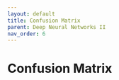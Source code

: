 ```yaml
---
layout: default
title: Confusion Matrix
parent: Deep Neural Networks II
nav_order: 6
---
```


# Confusion Matrix

